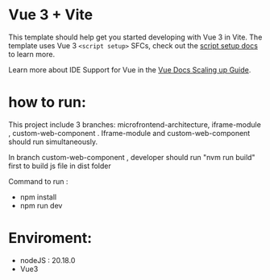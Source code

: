 # Vue 3 + Vite

This template should help get you started developing with Vue 3 in Vite. The template uses Vue 3 `<script setup>` SFCs, check out the [script setup docs](https://v3.vuejs.org/api/sfc-script-setup.html#sfc-script-setup) to learn more.

Learn more about IDE Support for Vue in the [Vue Docs Scaling up Guide](https://vuejs.org/guide/scaling-up/tooling.html#ide-support).


# how to run:
This project include 3 branches: microfrontend-architecture, iframe-module , custom-web-component . Iframe-module and custom-web-component should run simultaneously.

In branch custom-web-component , developer should run "nvm run build" first to build js file in dist folder

Command to run : 
- npm install
- npm run dev

# Enviroment: 
+ nodeJS : 20.18.0
+ Vue3